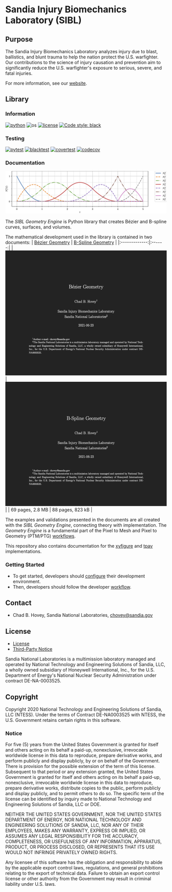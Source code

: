 # Sandia Injury Biomechanics Laboratory (SIBL)

## Purpose

The Sandia Injury Biomechanics Laboratory analyzes injury due to blast, ballistics, and blunt trauma to help the nation protect the U.S. warfighter. Our contributions to the science of injury causation and prevention aim to significantly reduce the U.S. warfighter's exposure to serious, severe, and fatal injuries.

For more information, see our [website](https://www.sandia.gov/biomechanics/).

## Library

### Information

[![python](https://img.shields.io/badge/python-3.10.0-blue.svg)](https://www.python.org/) 
![os](https://img.shields.io/badge/os-linux%20|%20macos%20|%20windows-blue.svg)
[![license](https://img.shields.io/badge/license-MIT-green.svg)](https://github.com/sandialabs/sibl#license) 
[![Code style: black](https://img.shields.io/badge/code%20style-black-000000.svg)](https://github.com/psf/black)

### Testing

[![pytest](https://github.com/sandialabs/sibl/workflows/pytest/badge.svg)](https://github.com/sandialabs/sibl/actions) [![blacktest](https://github.com/sandialabs/sibl/workflows/blacktest/badge.svg)](https://github.com/sandialabs/sibl/actions) [![covertest](https://github.com/sandialabs/sibl/workflows/covertest/badge.svg)](https://github.com/sandialabs/sibl/actions) [![codecov](https://codecov.io/gh/sandialabs/sibl/branch/master/graph/badge.svg)](https://codecov.io/gh/sandialabs/sibl)

### Documentation

![geo_doc_fig](geo/doc/fig/N_p=2_NCP=8.png)

The *SIBL Geometry Engine* is Python library that creates Bézier and B-spline curves, surfaces, and volumes.  

The mathematical development used in the library is contained in two documents:
| [Bézier Geometry](geo/doc/bezier/Bezier-Geometry-2021-04-02.pdf) | [B-Spline Geometry](geo/doc/bspline/B-Spline-Geometry-2021-04-10.pdf) |
|:-------------:|:------:|
| ![geo/doc/gezier/bezier_cover_page.png](geo/doc/bezier/bezier_cover_page.png) | ![geo/doc/bspline_cover_page.png](geo/doc/bspline/bspline_cover_page.png) |
| 69 pages, 2.8 MB | 88 pages, 823 kB |

The examples and validations presented in the documents are all created with the *SIBL Geometry Engine*, connecting theory with implementation.  The *Geometry Engine* is a fundamental part of the Pixel to Mesh and Pixel to Geometry (PTM/PTG) [workflows](geo/doc/unit-test-ptm.md).

This repository also contains documentation for the [xyfigure](cli/doc/README.md) and [tpav](cli/tests/tpav/README.md) implementations.

### Getting Started

* To get started, developers should [configure](config/README.md) their development environment.
* Then, developers should follow the developer [workflow](config/workflow.md).

## Contact

* Chad B. Hovey, Sandia National Laboratories, chovey@sandia.gov

## License

* [License](LICENSE)
* [Third-Party Notice](NOTICE.md)

Sandia National Laboratories is a multimission laboratory managed and operated by National Technology and Engineering Solutions of Sandia, LLC, a wholly owned subsidiary of Honeywell International, Inc., for the U.S. Department of Energy's National Nuclear Security Administration under contract DE-NA-0003525.

## Copyright

Copyright 2020 National Technology and Engineering Solutions of Sandia, LLC (NTESS). Under the terms of Contract DE-NA0003525 with NTESS, the U.S. Government retains certain rights in this software.

### Notice

For five (5) years from  the United States Government is granted for itself and others acting on its behalf a paid-up, nonexclusive, irrevocable worldwide license in this data to reproduce, prepare derivative works, and perform publicly and display publicly, by or on behalf of the Government. There is provision for the possible extension of the term of this license. Subsequent to that period or any extension granted, the United States Government is granted for itself and others acting on its behalf a paid-up, nonexclusive, irrevocable worldwide license in this data to reproduce, prepare derivative works, distribute copies to the public, perform publicly and display publicly, and to permit others to do so. The specific term of the license can be identified by inquiry made to National Technology and Engineering Solutions of Sandia, LLC or DOE.
 
NEITHER THE UNITED STATES GOVERNMENT, NOR THE UNITED STATES DEPARTMENT OF ENERGY, NOR NATIONAL TECHNOLOGY AND ENGINEERING SOLUTIONS OF SANDIA, LLC, NOR ANY OF THEIR EMPLOYEES, MAKES ANY WARRANTY, EXPRESS OR IMPLIED, OR ASSUMES ANY LEGAL RESPONSIBILITY FOR THE ACCURACY, COMPLETENESS, OR USEFULNESS OF ANY INFORMATION, APPARATUS, PRODUCT, OR PROCESS DISCLOSED, OR REPRESENTS THAT ITS USE WOULD NOT INFRINGE PRIVATELY OWNED RIGHTS.
 
Any licensee of this software has the obligation and responsibility to abide by the applicable export control laws, regulations, and general prohibitions relating to the export of technical data. Failure to obtain an export control license or other authority from the Government may result in criminal liability under U.S. laws.
